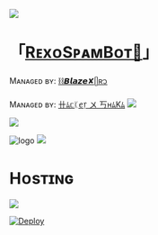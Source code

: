 <a href="https://www.youtube.com/watch?v=dQw4w9WgXcQ"><img src="https://user-images.githubusercontent.com/73097560/115834477-dbab4500-a447-11eb-908a-139a6edaec5c.gif"></a>
# 「[RᴇxᴏSᴘᴀᴍBᴏᴛ👮](https://t.me/ReXomaNetwork)」
Mᴀɴᴀɢᴇᴅ ʙʏ: [⛓️𝘽𝙡𝙖𝙯𝙚✘ᥫʀ᭡](https://t.me/Trex_2_0)

Mᴀɴᴀɢᴇᴅ ʙʏ: [卄ﾑᥴᛕꫀ᥅ 〤 丂нﾑKﾑ](https://t.me/ShaKaOp)
<a href="https://www.youtube.com/watch?v=dQw4w9WgXcQ"><img src="https://user-images.githubusercontent.com/73097560/115834477-dbab4500-a447-11eb-908a-139a6edaec5c.gif"></a>
 
  <img src="https://readme-typing-svg.herokuapp.com?color=F77247&width=420&lines=𝙰+𝚃𝚎𝚕𝚎𝚐𝚛𝚊𝚖+𝚂𝚙𝚊𝚖𝙱𝚘𝚝+𝙾𝚙𝚎𝚗+𝚂𝚘𝚞𝚛𝚌𝚎;𝚠𝚛𝚒𝚝𝚝𝚎𝚗+𝙸𝚗+𝙿𝚢𝚝𝚑𝚘𝚗+𝚄𝚜𝚒𝚗𝚐+𝚙𝚢𝚛𝚘𝚐𝚛𝚊𝚖%E2%9D%A4%EF%B8%8F">
</p> 

![logo](https://telegra.ph/file/e3940d63309180ea64875.jpg)
<a href="https://www.youtube.com/watch?v=dQw4w9WgXcQ"><img src="https://user-images.githubusercontent.com/73097560/115834477-dbab4500-a447-11eb-908a-139a6edaec5c.gif"></a>

# Hᴏsᴛɪɴɢ
  <img src="https://readme-typing-svg.herokuapp.com?color=F77247&width=420&lines=𝙷𝚘𝚠+𝚃𝚘+𝙳𝚎𝚙𝚕𝚘𝚢+𝚁𝚎𝚇𝚘𝚂𝚙𝚊𝚖+𝚂𝚘𝚞𝚛𝚌𝚎;𝙷𝚘𝚠+𝚃𝚘+𝙳𝚎𝚙𝚕𝚘𝚢+𝚁𝚎𝚇𝚘𝚂𝚙𝚊𝚖+𝚂𝚘𝚞𝚛𝚌𝚎%E2%9D%A4%EF%B8%8F">
</p>

[![Deploy](https://www.herokucdn.com/deploy/button.svg)](https://heroku.com/deploy)
